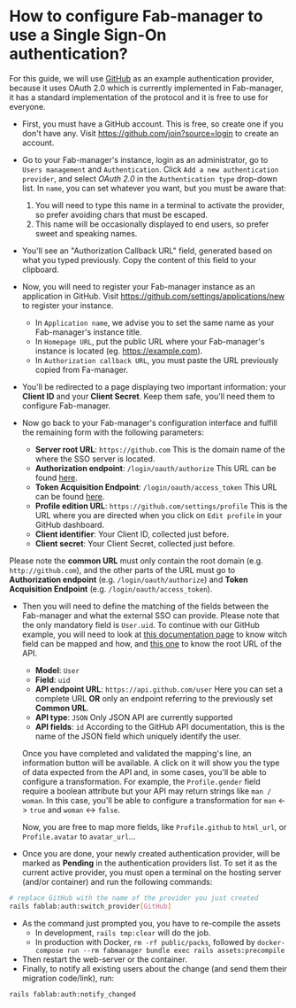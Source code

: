 # How to configure Fab-manager to use a Single Sign-On authentication?

For this guide, we will use [GitHub](https://developer.github.com/v3/oauth/) as an example authentication provider, because it uses OAuth 2.0 which is currently implemented in Fab-manager, it has a standard implementation of the protocol and it is free to use for everyone.

- First, you must have a GitHub account. This is free, so create one if you don't have any.
  Visit https://github.com/join?source=login to create an account.

- Go to your Fab-manager's instance, login as an administrator, go to `Users management` and `Authentication`.
  Click `Add a new authentication provider`, and select _OAuth 2.0_ in the `Authentication type` drop-down list.
  In `name`, you can set whatever you want, but you must be aware that:
  1. You will need to type this name in a terminal to activate the provider, so prefer avoiding chars that must be escaped.
  2. This name will be occasionally displayed to end users, so prefer sweet and speaking names.

- You'll see an "Authorization Callback URL" field, generated based on what you typed previously. Copy the content of this field to your clipboard.

- Now, you will need to register your Fab-manager instance as an application in GitHub.
  Visit https://github.com/settings/applications/new to register your instance.
  - In `Application name`, we advise you to set the same name as your Fab-manager's instance title.
  - In `Homepage URL`, put the public URL where your Fab-manager's instance is located (eg. https://example.com).
  - In `Authorization callback URL`, you must paste the URL previously copied from Fa-manager. 

- You'll be redirected to a page displaying two important information: your **Client ID** and your **Client Secret**. Keep them safe, you'll need them to configure Fab-manager.

- Now go back to your Fab-manager's configuration interface and fulfill the remaining form with the following parameters:
  - **Server root URL**: `https://github.com` This is the domain name of the where the SSO server is located.
  - **Authorization endpoint**: `/login/oauth/authorize` This URL can be found [here](https://developer.github.com/v3/oauth/).
  - **Token Acquisition Endpoint**: `/login/oauth/access_token` This URL can be found [here](https://developer.github.com/v3/oauth/).
  - **Profile edition URL**: `https://github.com/settings/profile` This is the URL where you are directed when you click on `Edit profile` in your GitHub dashboard.
  - **Client identifier**: Your Client ID, collected just before.
  - **Client secret**: Your Client Secret, collected just before.

Please note the **common URL** must only contain the root domain (e.g. `http://github.com`), and the other parts of the URL must go to **Authorization endpoint** (e.g. `/login/oauth/authorize`) and **Token Acquisition Endpoint** (e.g. `/login/oauth/access_token`). 

- Then you will need to define the matching of the fields between the Fab-manager and what the external SSO can provide.
  Please note that the only mandatory field is `User.uid`.
  To continue with our GitHub example, you will need to look at [this documentation page](https://developer.github.com/v3/users/#get-the-authenticated-user) to know witch field can be mapped and how, and [this one](https://developer.github.com/v3/) to know the root URL of the API.
  - **Model**: `User`
  - **Field**: `uid`
  - **API endpoint URL**: `https://api.github.com/user` Here you can set a complete URL **OR** only an endpoint referring to the previously set **Common URL**.
  - **API type**: `JSON` Only JSON API are currently supported
  - **API fields**: `id` According to the GitHub API documentation, this is the name of the JSON field which uniquely identify the user.

  Once you have completed and validated the mapping's line, an information button will be available.
  A click on it will show you the type of data expected from the API and, in some cases, you'll be able to configure a transformation.
  For example, the `Profile.gender` field require a boolean attribute but your API may return strings like `man / woman`.
  In this case, you'll be able to configure a transformation for `man` <-> `true` and `woman` <-> `false`.

  Now, you are free to map more fields, like `Profile.github` to `html_url`, or `Profile.avatar` to `avatar_url`...

- Once you are done, your newly created authentication provider, will be marked as **Pending** in the authentication providers list.
  To set it as the current active provider, you must open a terminal on the hosting server (and/or container) and run the following commands:

```bash
# replace GitHub with the name of the provider you just created
rails fablab:auth:switch_provider[GitHub]
```

- As the command just prompted you, you have to re-compile the assets
  - In development, `rails tmp:clear` will do the job.
  - In production with Docker, `rm -rf public/packs`, followed by `docker-compose run --rm fabmanager bundle exec rails assets:precompile`
- Then restart the web-server or the container.
- Finally, to notify all existing users about the change (and send them their migration code/link), run:
```bash
rails fablab:auth:notify_changed
```
